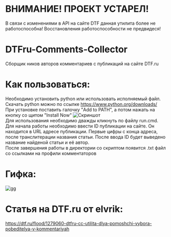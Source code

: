 # ВНИМАНИЕ! ПРОЕКТ УСТАРЕЛ!
В связи с изменениями в API на сайте DTF данная утилита более не работоспособна! Восстановления работоспособности не предвидеся!

# DTFru-Comments-Collector
Сборщик ников авторов комментариев с публикаций на сайте DTF.ru

# Как пользоваться:
Необходимо установить python или использовать исполняемый файл. Скачать python можно по ссылке https://www.python.org/downloads/<br />
При установке поставить галочку "Add to PATH", а потом нажать на кнопку со щитом "Install Now"
![Скриншот](https://user-images.githubusercontent.com/98752769/180154596-6f4a95b5-5d7b-4bd4-9b96-f127e098bc7d.png)<br />
Для использования необходимо дважды кликнуть по файлу run.cmd.<br />
Для начала работы необходимо ввести ID публикации на сайте. Он находится в URL адресе публикации. Первые цифры с конца адреса, после транслитерации названия статьи. После ввода ID будет выведено название найденой статьи и её автор.<br />
После завершения работы в директории со скриптом появится .txt файл со ссылками на профили комментаторов
# Гифка:
![gg](https://user-images.githubusercontent.com/98752769/180237857-110729b2-0859-45d6-bf06-e6f947e55f10.gif)
# Статья на DTF.ru от elvrik:
  https://dtf.ru/flood/1279060-dtfru-cc-utilita-dlya-pomoshchi-vybora-pobeditelya-v-kommentariyah
